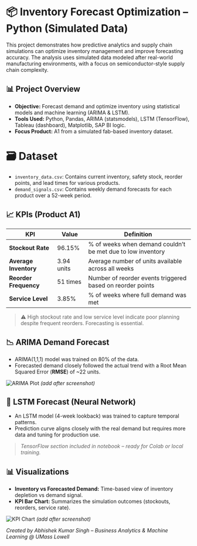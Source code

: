 # 📦 Inventory Forecast Optimization – Python (Simulated Data)

This project demonstrates how predictive analytics and supply chain simulations can optimize inventory management and improve forecasting accuracy. The analysis uses simulated data modeled after real-world manufacturing environments, with a focus on semiconductor-style supply chain complexity.

## 📊 Project Overview

- **Objective:** Forecast demand and optimize inventory using statistical models and machine learning (ARIMA & LSTM).
- **Tools Used:** Python, Pandas, ARIMA (statsmodels), LSTM (TensorFlow), Tableau (dashboard), Matplotlib, SAP BI logic.
- **Focus Product:** A1 from a simulated fab-based inventory dataset.

# 🗃️ Dataset

- `inventory_data.csv`: Contains current inventory, safety stock, reorder points, and lead times for various products.
- `demand_signals.csv`: Contains weekly demand forecasts for each product over a 52-week period.

## 📈 KPIs (Product A1)

| KPI                   | Value       | Definition                                                                 |
|------------------------|-------------|------------------------------------------------------------------------------|
| **Stockout Rate**      | 96.15%      | % of weeks when demand couldn’t be met due to low inventory                 |
| **Average Inventory**  | 3.94 units  | Average number of units available across all weeks                          |
| **Reorder Frequency**  | 51 times    | Number of reorder events triggered based on reorder points                 |
| **Service Level**      | 3.85%       | % of weeks where full demand was met                                       |

> ⚠️ High stockout rate and low service level indicate poor planning despite frequent reorders. Forecasting is essential.

## 📉 ARIMA Demand Forecast

- ARIMA(1,1,1) model was trained on 80% of the data.
- Forecasted demand closely followed the actual trend with a Root Mean Squared Error (**RMSE**) of ~22 units.

![ARIMA Plot](./dashboard/arima_forecast.png) *(add after screenshot)*

## 🤖 LSTM Forecast (Neural Network)

- An LSTM model (4-week lookback) was trained to capture temporal patterns.
- Prediction curve aligns closely with the real demand but requires more data and tuning for production use.

> *TensorFlow section included in notebook – ready for Colab or local training.*

## 📊 Visualizations

- **Inventory vs Forecasted Demand:** Time-based view of inventory depletion vs demand signal.
- **KPI Bar Chart:** Summarizes the simulation outcomes (stockouts, reorders, service rate).

![KPI Chart](./dashboard/kpi_chart.png) *(add after screenshot)*

*Created by Abhishek Kumar Singh – Business Analytics & Machine Learning @ UMass Lowell*

